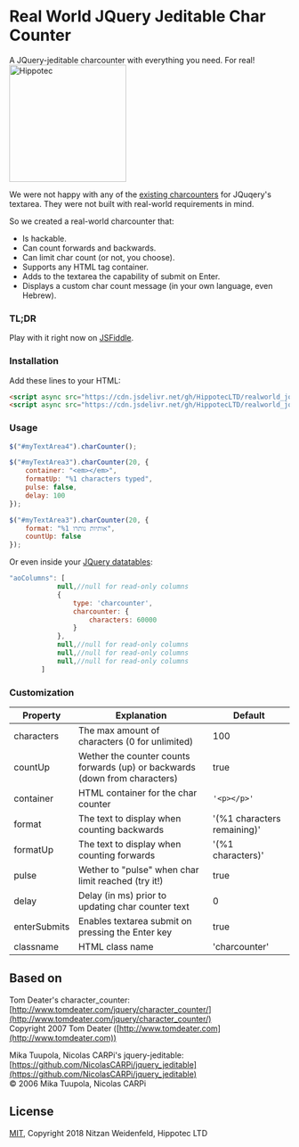 # Real World JQuery Jeditable Char Counter 

A JQuery-jeditable charcounter with everything you need. For real!
<a href="https://www.hippotec.com"><img src="https://scontent.ftlv1-1.fna.fbcdn.net/v/t31.0-8/23415474_1885862811454462_8002399387929507367_o.jpg?_nc_cat=103&amp;oh=2af166f3b43b7567bcd90d44995ba7ff&amp;oe=5C164C85" alt="Hippotec" height="210"></a>

We were not happy with any of the [existing charcounters](https://jeditable.elabftw.net/) for JQuqery's textarea. They were not built with real-world requirements in mind.

So we created a real-world charcounter that:
 - Is hackable.
 - Can count forwards and backwards.
 - Can limit char count (or not, you choose).
 - Supports any HTML tag container.
 - Adds to the textarea the capability of submit on Enter.
 - Displays a custom char count message (in your own language, even Hebrew).

### TL;DR
Play with it right now on [JSFiddle](http://jsfiddle.net/NRxLP/16/).

### Installation
Add these lines to your HTML:
```HTML
<script async src="https://cdn.jsdelivr.net/gh/HippotecLTD/realworld_jquery_jeditable@1.0.0/dist/jquery.jeditable.charcounter.realworld.min.js"></script>
<script async src="https://cdn.jsdelivr.net/gh/HippotecLTD/realworld_jquery_jeditable@1.0.0/dist/jquery.charcounter.realworld.min.js"></script>
```

### Usage
```javascript
$("#myTextArea4").charCounter();
```

```javascript
$("#myTextArea3").charCounter(20, {
	container: "<em></em>",
	formatUp: "%1 characters typed",
	pulse: false,
	delay: 100
});
```

```javascript
$("#myTextArea3").charCounter(20, {
	format: "%1 אותיות נותרו",
	countUp: false
});
```

Or even inside your [JQuery datatables](https://datatables.net/):
```javascript
"aoColumns": [
            null,//null for read-only columns
            {
                type: 'charcounter',
                charcounter: {
                    characters: 60000
                }
            },
            null,//null for read-only columns
            null,//null for read-only columns
            null,//null for read-only columns
        ]
```

### Customization

| Property     	| Explanation                                                                 	| Default                     	|
|--------------	|-----------------------------------------------------------------------------	|-----------------------------	|
| characters   	| The max amount of characters (0 for unlimited)                              	| 100                         	|
| countUp      	| Wether the counter counts forwards (up) or backwards (down from characters) 	| true                        	|
| container    	| HTML container for the char counter                                         	| `'<p></p>'`                 	|
| format       	| The text to display when counting backwards                                 	| '(%1 characters remaining)' 	|
| formatUp     	| The text to display when counting forwards                                  	| '(%1 characters)'           	|
| pulse        	| Wether to "pulse" when char limit reached (try it!)                         	| true                        	|
| delay        	| Delay (in ms) prior to updating char counter text                           	| 0                           	|
| enterSubmits 	| Enables textarea submit on pressing the Enter key                           	| true                        	|
| classname    	| HTML class name                                                             	| 'charcounter'               	|                   	|

## Based on
Tom Deater's character_counter: [http://www.tomdeater.com/jquery/character_counter/](http://www.tomdeater.com/jquery/character_counter/) <br/>Copyright 2007 Tom Deater ([http://www.tomdeater.com](http://www.tomdeater.com))

Mika Tuupola, Nicolas CARPi's jquery-jeditable: [https://github.com/NicolasCARPi/jquery_jeditable](https://github.com/NicolasCARPi/jquery_jeditable)<br/>© 2006 Mika Tuupola, Nicolas CARPi

## License
[MIT](https://www.tldrlegal.com/l/mit), Copyright 2018 Nitzan Weidenfeld, Hippotec LTD
